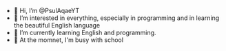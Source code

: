 - 👋 Hi, I’m @PsulAqaeYT
- 👀 I’m interested in everything, especially in programming and in learning the beautiful English language
- 🌱 I’m currently learning English and programming.
- 💞️ At the momnet, I'm busy with school

<!---
PsulAqaeYT/PsulAqaeYT is a ✨ special ✨ repository because its `README.md` (this file) appears on your GitHub profile.
You can click the Preview link to take a look at your changes.
--->
